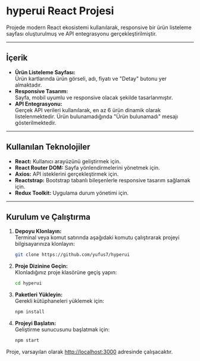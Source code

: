 # hyperui React Projesi

Projede modern React ekosistemi kullanılarak, responsive bir ürün listeleme sayfası oluşturulmuş ve API entegrasyonu gerçekleştirilmiştir.

---

## İçerik

- **Ürün Listeleme Sayfası:**  
  Ürün kartlarında ürün görseli, adı, fiyatı ve "Detay" butonu yer almaktadır.
- **Responsive Tasarım:**  
  Sayfa, mobil uyumlu ve responsive olacak şekilde tasarlanmıştır.
- **API Entegrasyonu:**  
  Gerçek API verileri kullanılarak, en az 6 ürün dinamik olarak listelenmektedir. Ürün bulunamadığında "Ürün bulunamadı" mesajı gösterilmektedir.

---

## Kullanılan Teknolojiler

- **React:** Kullanıcı arayüzünü geliştirmek için.
- **React Router DOM:** Sayfa yönlendirmelerini yönetmek için.
- **Axios:** API isteklerini gerçekleştirmek için.
- **Reactstrap:** Bootstrap tabanlı bileşenlerle responsive tasarım sağlamak için.
- **Redux Toolkit:** Uygulama durum yönetimi için.

---

## Kurulum ve Çalıştırma

1. **Depoyu Klonlayın:**  
   Terminal veya komut satırında aşağıdaki komutu çalıştırarak projeyi bilgisayarınıza klonlayın:

   ```bash
   git clone https://github.com/yufus7/hyperui
   ```

2. **Proje Dizinine Geçin:**  
   Klonladığınız proje klasörüne geçiş yapın:

   ```bash
   cd hyperui
   ```

3. **Paketleri Yükleyin:**  
   Gerekli kütüphaneleri yüklemek için:

   ```bash
   npm install
   ```

4. **Projeyi Başlatın:**  
   Geliştirme sunucusunu başlatmak için:

   ```bash
   npm start
   ```

Proje, varsayılan olarak <http://localhost:3000> adresinde çalışacaktır.
